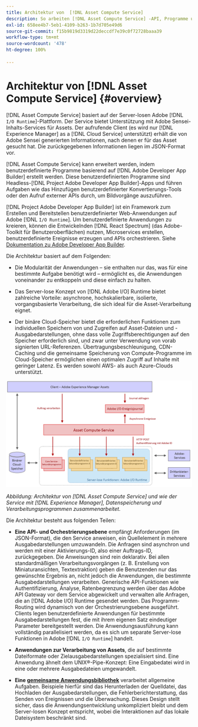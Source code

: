 ```yaml
---
title: Architektur von  [!DNL Asset Compute Service]
description: So arbeiten [!DNL Asset Compute Service] -API, Programme und SDK zusammen, um einen Cloud-nativen Asset-Verarbeitungs-Service bereitzustellen.
exl-id: 658ee4b7-5eb1-4109-b263-1b7d705e49d6
source-git-commit: f15b9819d3319d22deccdf7e39c0f72728baaa39
workflow-type: tm+mt
source-wordcount: '478'
ht-degree: 100%

---
```


# Architektur von [!DNL Asset Compute Service] {#overview}

[!DNL Asset Compute Service] basiert auf der Server-losen Adobe [!DNL `I/O Runtime`]-Plattform. Der Service bietet Unterstützung mit Adobe Sensei-Inhalts-Services für Assets. Der aufrufende Client (es wird nur [!DNL Experience Manager] as a [!DNL Cloud Service] unterstützt) erhält die von Adobe Sensei generierten Informationen, nach denen er für das Asset gesucht hat. Die zurückgegebenen Informationen liegen im JSON-Format vor.

[!DNL Asset Compute Service] kann erweitert werden, indem benutzerdefinierte Programme basierend auf [!DNL Adobe Developer App Builder] erstellt werden. Diese benutzerdefinierten Programme sind Headless-[!DNL Project Adobe Developer App Builder]-Apps und führen Aufgaben wie das Hinzufügen benutzerdefinierter Konvertierungs-Tools oder den Aufruf externer APIs durch, um Bildvorgänge auszuführen.

[!DNL Project Adobe Developer App Builder] ist ein Framework zum Erstellen und Bereitstellen benutzerdefinierter Web-Anwendungen auf Adobe [!DNL `I/O Runtime`]. Um benutzerdefinierte Anwendungen zu kreieren, können die Entwickelnden [!DNL React Spectrum] (das Adobe-Toolkit für Benutzeroberflächen) nutzen, Microservices erstellen, benutzerdefinierte Ereignisse erzeugen und APIs orchestrieren. Siehe [Dokumentation zu Adobe Developer App Builder](https://developer.adobe.com/app-builder/docs/overview).

Die Architektur basiert auf dem Folgenden:

* Die Modularität der Anwendungen – sie enthalten nur das, was für eine bestimmte Aufgabe benötigt wird – ermöglicht es, die Anwendungen voneinander zu entkoppeln und diese einfach zu halten.

* Das Server-lose Konzept von [!DNL Adobe I/O] Runtime bietet zahlreiche Vorteile: asynchrone, hochskalierbare, isolierte, vorgangsbasierte Verarbeitung, die sich ideal für die Asset-Verarbeitung eignet.

* Der binäre Cloud-Speicher bietet die erforderlichen Funktionen zum individuellen Speichern von und Zugreifen auf Asset-Dateien und -Ausgabedarstellungen, ohne dass volle Zugriffsberechtigungen auf den Speicher erforderlich sind, und zwar unter Verwendung von vorab signierten URL-Referenzen. Übertragungsbeschleunigung, CDN-Caching und die gemeinsame Speicherung von Compute-Programme im Cloud-Speicher ermöglichen einen optimalen Zugriff auf Inhalte mit geringer Latenz. Es werden sowohl AWS- als auch Azure-Clouds unterstützt.

![Architektur von Asset Compute Service](assets/architecture-diagram.png)

*Abbildung: Architektur von [!DNL Asset Compute Service] und wie der Service mit [!DNL Experience Manager], Datenspeicherung und Verarbeitungsprogrammen zusammenarbeitet.*

Die Architektur besteht aus folgenden Teilen:

* **Eine API- und Orchestrierungsebene** empfängt Anforderungen (im JSON-Format), die den Service anweisen, ein Quellelement in mehrere Ausgabedarstellungen umzuwandeln. Die Anfragen sind asynchron und werden mit einer Aktivierungs-ID, also einer Auftrags-ID, zurückgegeben. Die Anweisungen sind rein deklarativ. Bei allen standardmäßigen Verarbeitungsvorgängen (z. B. Erstellung von Miniaturansichten, Textextraktion) geben die Benutzenden nur das gewünschte Ergebnis an, nicht jedoch die Anwendungen, die bestimmte Ausgabedarstellungen verarbeiten. Generische API-Funktionen wie Authentifizierung, Analyse, Ratenbegrenzung werden über das Adobe API Gateway vor dem Service abgewickelt und verwalten alle Anfragen, die an [!DNL Adobe I/O] Runtime gesendet werden. Das Programm-Routing wird dynamisch von der Orchestrierungsebene ausgeführt. Clients legen benutzerdefinierte Anwendungen für bestimmte Ausgabedarstellungen fest, die mit ihrem eigenen Satz eindeutiger Parameter bereitgestellt werden. Die Anwendungsausführung kann vollständig parallelisiert werden, da es sich um separate Server-lose Funktionen in Adobe [!DNL `I/O Runtime`] handelt.

* **Anwendungen zur Verarbeitung von Assets**, die auf bestimmte Dateiformate oder Zielausgabedarstellungen spezialisiert sind. Eine Anwendung ähnelt dem UNIX®-Pipe-Konzept: Eine Eingabedatei wird in eine oder mehrere Ausgabedateien umgewandelt.

* **Eine [gemeinsame Anwendungsbibliothek](https://github.com/adobe/asset-compute-sdk)** verarbeitet allgemeine Aufgaben. Beispiele hierfür sind das Herunterladen der Quelldatei, das Hochladen der Ausgabedarstellungen, die Fehlerberichterstattung, das Senden von Ereignissen und die Überwachung. Dieses Design stellt sicher, dass die Anwendungsentwicklung unkompliziert bleibt und dem Server-losen Konzept entspricht, wobei die Interaktionen auf das lokale Dateisystem beschränkt sind.

<!-- TBD:

* About the YAML file?
* minimize description to custom applications
* remove all internal stuff (e.g. Photoshop application, API Gateway) from text and diagram
* update diagram to focus on 3rd party custom applications ONLY
* Explain important transactions/handshakes?
* Flow of assets/control? See the illustration on the Nui diagrams wiki.
* Illustrations. See the SVG shared by Alex.
* Exceptions? Limitations? Call-outs? Gotchas?
* Do we want to add what basic processing is not available currently, that is expected by existing AEM customers?
-->
